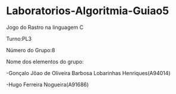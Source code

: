 # Laboratorios-Algoritmia-Guiao5
Jogo do Rastro na linguagem C

Turno:PL3

Número do Grupo:8


Nome dos elementos do grupo:

-Gonçalo Jõao de Oliveira Barbosa Lobarinhas Henriques(A94014)

-Hugo Ferreira Nogueira(A91686)
    



 
